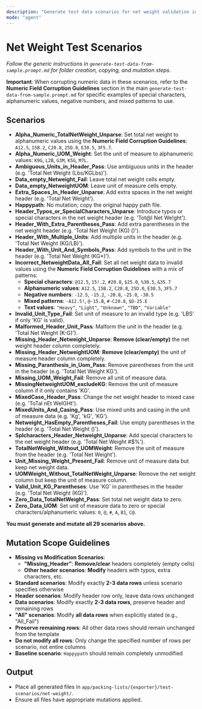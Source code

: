 ```yaml
---
description: "Generate test data scenarios for net weight validation in the net-weight folder. Strictly follow the scenario list and mutation instructions below."
mode: "agent"
---
```



# Net Weight Test Scenarios

_Follow the generic instructions in `generate-test-data-from-sample.prompt.md` for folder creation, copying, and mutation steps._

**Important**: When corrupting numeric data in these scenarios, refer to the **Numeric Field Corruption Guidelines** section in the main `generate-test-data-from-sample.prompt.md` for specific examples of special characters, alphanumeric values, negative numbers, and mixed patterns to use.

## Scenarios

- **Alpha_Numeric_TotalNetWeight_Unparse**: Set total net weight to alphanumeric values using the **Numeric Field Corruption Guidelines**: `A12.5`, `15B.2`, `C20.8`, `25D.0`, `E30.5`, `3F5.7`.
- **Alpha_Numeric_UOM_Weight**: Set the unit of measure to alphanumeric values: `K9G`, `L2B`, `G3M`, `K5G`, `M7L`.
- **Ambiguous_Units_in_Header_Pass**: Use ambiguous units in the header (e.g. 'Total Net Weight (Lbs/KGLbs)').
- **Data_empty_Netweight_Fail**: Leave total net weight cells empty.
- **Data_empty_NetweightUOM**: Leave unit of measure cells empty.
- **Extra_Spaces_In_Header_Unparse**: Add extra spaces in the net weight header (e.g. 'Total  Net  Weight').
- **Happypath**: No mutation; copy the original happy path file.
- **Header_Typos_or_SpecialCharacters_Unparse**: Introduce typos or special characters in the net weight header (e.g. 'Tot@l Net We!ght').
- **Header_With_Extra_Parentheses_Pass**: Add extra parentheses in the net weight header (e.g. 'Total Net Weight (KG) ()').
- **Header_With_Multiple_Units**: Add multiple units in the header (e.g. 'Total Net Weight (KG/LB)').
- **Header_With_Unit_And_Symbols_Pass**: Add symbols to the unit in the header (e.g. 'Total Net Weight (KG*)').
- **Incorrect_NetweightData_All_Fail**: Set all net weight data to invalid values using the **Numeric Field Corruption Guidelines** with a mix of patterns:
  - **Special characters**: `@12.5`, `15!.2`, `#20.8`, `$25.0`, `%30.5`, `&35.7`
  - **Alphanumeric values**: `A12.5`, `15B.2`, `C20.8`, `25D.0`, `E30.5`, `3F5.7`
  - **Negative numbers**: `-12.5`, `-15.2`, `-20.8`, `-25.0`, `-30.5`
  - **Mixed patterns**: `-A12.5!`, `@-15.B`, `#-C20.8`, `$D-25.E`
  - **Text values**: `"Heavy"`, `"Light"`, `"Unknown"`, `"TBD"`, `"Variable"`
- **Invalid_Unit_Type_Fail**: Set unit of measure to an invalid type (e.g. 'LBS' if only 'KG' is valid).
- **Malformed_Header_Unit_Pass**: Malform the unit in the header (e.g. 'Total Net Weight (K-G)').
- **Missing_Header_Netweight_Unparse**: **Remove (clear/empty)** the net weight header column completely.
- **Missing_Header_NetweightUOM**: **Remove (clear/empty)** the unit of measure header column completely.
- **Missing_Paranthesis_in_Uom_Pass**: Remove parentheses from the unit in the header (e.g. 'Total Net Weight KG').
- **Missing_UOM_Weight_Fail**: Remove all unit of measure data.
- **MissingNetweightUOM_excludeKG**: Remove the unit of measure column if it only contains 'KG'.
- **MixedCase_Header_Pass**: Change the net weight header to mixed case (e.g. 'ToTal nEt WeIGHt').
- **MixedUnits_And_Casing_Pass**: Use mixed units and casing in the unit of measure data (e.g. 'Kg', 'kG', 'KG').
- **Netweight_HasEmpty_Parentheses_Fail**: Use empty parentheses in the header (e.g. 'Total Net Weight ()').
- **Splcharacters_Header_Netweight_Unparse**: Add special characters to the net weight header (e.g. 'Total Net Weight #$%').
- **TotalNetWeight_Without_UOMWeight**: Remove the unit of measure from the header (e.g. 'Total Net Weight').
- **Unit_Missing_Weight_Present_Fail**: Remove unit of measure data but keep net weight data.
- **UOMWeight_Without_TotalNetWeight_Unparse**: Remove the net weight column but keep the unit of measure column.
- **Valid_Unit_KG_Parentheses**: Use 'KG' in parentheses in the header (e.g. 'Total Net Weight (KG)').
- **Zero_Data_TotalNetWeight_Pass**: Set total net weight data to zero.
- **Zero_Data_UOM**: Set unit of measure data to zero or special characters/alphanumeric values: `0`, `@`, `#`, `A`, `B1`, `C@`.

**You must generate and mutate all 29 scenarios above.**

## Mutation Scope Guidelines

- **Missing vs Modification Scenarios**:
  - **"Missing_Header"**: **Remove/clear** headers completely (empty cells)
  - **Other header scenarios**: **Modify** headers with typos, extra characters, etc.
- **Standard scenarios**: Modify exactly **2-3 data rows** unless scenario specifies otherwise
- **Header scenarios**: Modify header row only, leave data rows unchanged
- **Data scenarios**: Modify exactly **2-3 data rows**, preserve header and remaining rows
- **"All" scenarios**: Modify **all data rows** when explicitly stated (e.g., "All_Fail")
- **Preserve remaining rows**: All other data rows should remain unchanged from the template
- **Do not modify all rows**: Only change the specified number of rows per scenario, not entire columns
- **Baseline scenario**: `Happypath` should remain completely unmodified

## Output
- Place all generated files in `app/packing-lists/{exporter}/test-scenarios/net-weight/`.
- Ensure all files have appropriate mutations applied.
